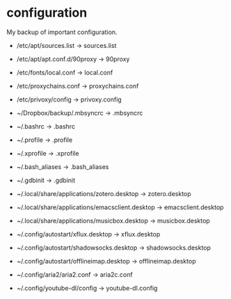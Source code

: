 # configuration

My backup of important configuration.

* /etc/apt/sources.list -> sources.list

* /etc/apt/apt.conf.d/90proxy -> 90proxy

* /etc/fonts/local.conf -> local.conf

* /etc/proxychains.conf -> proxychains.conf

* /etc/privoxy/config -> privoxy.config

* ~/Dropbox/backup/.mbsyncrc -> .mbsyncrc

* ~/.bashrc -> .bashrc

* ~/.profile -> .profile

* ~/.xprofile -> .xprofile

* ~/.bash\_aliases -> .bash\_aliases

* ~/.gdbinit -> .gdbinit

* ~/.local/share/applications/zotero.desktop -> zotero.desktop

* ~/.local/share/applications/emacsclient.desktop -> emacsclient.desktop

* ~/.local/share/applications/musicbox.desktop -> musicbox.desktop

* ~/.config/autostart/xflux.desktop -> xflux.desktop

* ~/.config/autostart/shadowsocks.desktop -> shadowsocks.desktop

* ~/.config/autostart/offlineimap.desktop -> offlineimap.desktop

* ~/.config/aria2/aria2.conf -> aria2c.conf

* ~/.config/youtube-dl/config -> youtube-dl.config
